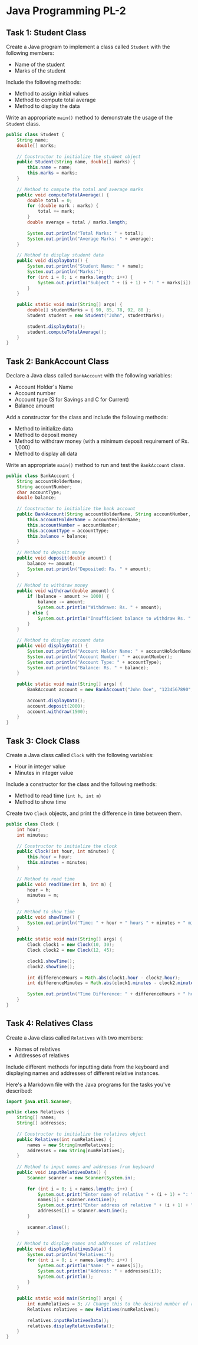 # Java Programming PL-2
## Task 1: Student Class

Create a Java program to implement a class called `Student` with the following members:
- Name of the student
- Marks of the student

Include the following methods:
- Method to assign initial values
- Method to compute total average
- Method to display the data

Write an appropriate `main()` method to demonstrate the usage of the `Student` class.

```java
public class Student {
    String name;
    double[] marks;
    
    // Constructor to initialize the student object
    public Student(String name, double[] marks) {
        this.name = name;
        this.marks = marks;
    }
    
    // Method to compute the total and average marks
    public void computeTotalAverage() {
        double total = 0;
        for (double mark : marks) {
            total += mark;
        }
        double average = total / marks.length;
        
        System.out.println("Total Marks: " + total);
        System.out.println("Average Marks: " + average);
    }
    
    // Method to display student data
    public void displayData() {
        System.out.println("Student Name: " + name);
        System.out.println("Marks:");
        for (int i = 0; i < marks.length; i++) {
            System.out.println("Subject " + (i + 1) + ": " + marks[i]);
        }
    }
    
    public static void main(String[] args) {
        double[] studentMarks = { 90, 85, 78, 92, 88 };
        Student student = new Student("John", studentMarks);
        
        student.displayData();
        student.computeTotalAverage();
    }
}

```

## Task 2: BankAccount Class

Declare a Java class called `BankAccount` with the following variables:
- Account Holder's Name
- Account number
- Account type (S for Savings and C for Current)
- Balance amount

Add a constructor for the class and include the following methods:
- Method to initialize data
- Method to deposit money
- Method to withdraw money (with a minimum deposit requirement of Rs. 1,000)
- Method to display all data

Write an appropriate `main()` method to run and test the `BankAccount` class.


```java
public class BankAccount {
    String accountHolderName;
    String accountNumber;
    char accountType;
    double balance;
    
    // Constructor to initialize the bank account
    public BankAccount(String accountHolderName, String accountNumber, char accountType, double balance) {
        this.accountHolderName = accountHolderName;
        this.accountNumber = accountNumber;
        this.accountType = accountType;
        this.balance = balance;
    }
    
    // Method to deposit money
    public void deposit(double amount) {
        balance += amount;
        System.out.println("Deposited: Rs. " + amount);
    }
    
    // Method to withdraw money
    public void withdraw(double amount) {
        if (balance - amount >= 1000) {
            balance -= amount;
            System.out.println("Withdrawn: Rs. " + amount);
        } else {
            System.out.println("Insufficient balance to withdraw Rs. " + amount);
        }
    }
    
    // Method to display account data
    public void displayData() {
        System.out.println("Account Holder Name: " + accountHolderName);
        System.out.println("Account Number: " + accountNumber);
        System.out.println("Account Type: " + accountType);
        System.out.println("Balance: Rs. " + balance);
    }
    
    public static void main(String[] args) {
        BankAccount account = new BankAccount("John Doe", "1234567890", 'S', 5000);
        
        account.displayData();
        account.deposit(2000);
        account.withdraw(1500);
    }
}


```
## Task 3: Clock Class

Create a Java class called `Clock` with the following variables:
- Hour in integer value
- Minutes in integer value

Include a constructor for the class and the following methods:
- Method to read time (`int h, int m`)
- Method to show time

Create two `Clock` objects, and print the difference in time between them.
```java
public class Clock {
    int hour;
    int minutes;
    
    // Constructor to initialize the clock
    public Clock(int hour, int minutes) {
        this.hour = hour;
        this.minutes = minutes;
    }
    
    // Method to read time
    public void readTime(int h, int m) {
        hour = h;
        minutes = m;
    }
    
    // Method to show time
    public void showTime() {
        System.out.println("Time: " + hour + " hours " + minutes + " minutes");
    }
    
    public static void main(String[] args) {
        Clock clock1 = new Clock(10, 30);
        Clock clock2 = new Clock(12, 45);
        
        clock1.showTime();
        clock2.showTime();
        
        int differenceHours = Math.abs(clock1.hour - clock2.hour);
        int differenceMinutes = Math.abs(clock1.minutes - clock2.minutes);
        
        System.out.println("Time Difference: " + differenceHours + " hours " + differenceMinutes + " minutes");
    }
}
```

## Task 4: Relatives Class

Create a Java class called `Relatives` with two members:
- Names of relatives
- Addresses of relatives

Include different methods for inputting data from the keyboard and displaying names and addresses of different relative instances.

Here's a Markdown file with the Java programs for the tasks you've described:

```java
import java.util.Scanner;

public class Relatives {
    String[] names;
    String[] addresses;
    
    // Constructor to initialize the relatives object
    public Relatives(int numRelatives) {
        names = new String[numRelatives];
        addresses = new String[numRelatives];
    }
    
    // Method to input names and addresses from keyboard
    public void inputRelativesData() {
        Scanner scanner = new Scanner(System.in);
        
        for (int i = 0; i < names.length; i++) {
            System.out.print("Enter name of relative " + (i + 1) + ": ");
            names[i] = scanner.nextLine();
            System.out.print("Enter address of relative " + (i + 1) + ": ");
            addresses[i] = scanner.nextLine();
        }
        
        scanner.close();
    }
    
    // Method to display names and addresses of relatives
    public void displayRelativesData() {
        System.out.println("Relatives:");
        for (int i = 0; i < names.length; i++) {
            System.out.println("Name: " + names[i]);
            System.out.println("Address: " + addresses[i]);
            System.out.println();
        }
    }
    
    public static void main(String[] args) {
        int numRelatives = 3; // Change this to the desired number of relatives
        Relatives relatives = new Relatives(numRelatives);
        
        relatives.inputRelativesData();
        relatives.displayRelativesData();
    }
}
```

